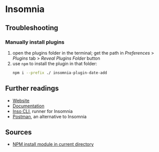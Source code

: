 # Insomnia <!-- omit in toc -->

## Troubleshooting

### Manually install plugins

1. open the plugins folder in the terminal; get the path in _Preferences_ > _Plugins_ tab > _Reveal Plugins Folder_ button
1. use `npm` to install the plugin in that folder:
   ```sh
   npm i --prefix ./ insomnia-plugin-date-add
   ```

## Further readings

- [Website]
- [Documentation]
- [Inso CLI], runner for Insomnia
- [Postman], an alternative to Insomnia

## Sources

- [NPM install module in current directory]

<!-- internal knowledge base -->
[postman]: postman.md

<!-- projects' references -->
[documentation]: https://docs.insomnia.rest/
[inso cli]: https://docs.insomnia.rest/inso-cli
[website]: https://insomnia.rest/

<!-- others -->
[npm install module in current directory]: https://stackoverflow.com/questions/14032160/npm-install-module-in-current-directory#45660836

